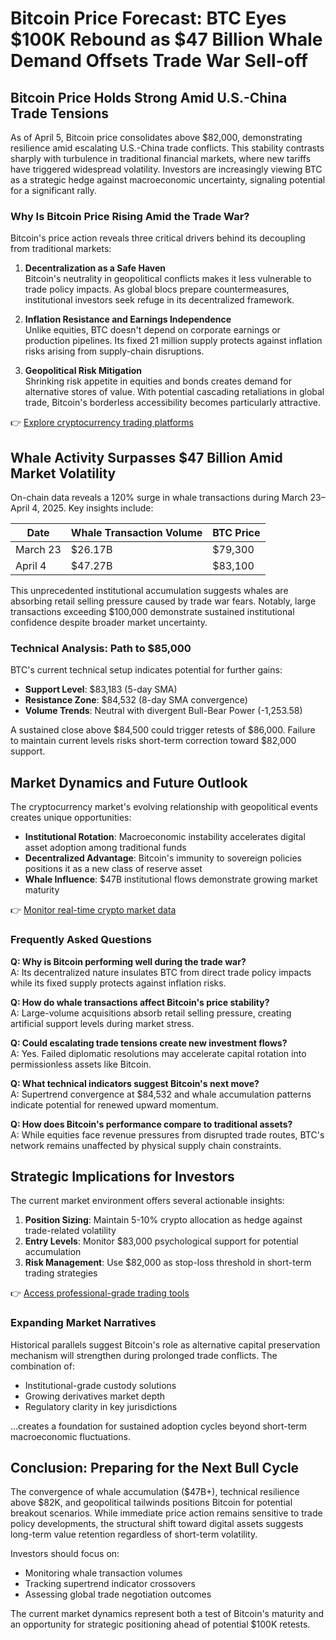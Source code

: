 # Bitcoin Price Forecast: BTC Eyes $100K Rebound as $47 Billion Whale Demand Offsets Trade War Sell-off

## Bitcoin Price Holds Strong Amid U.S.-China Trade Tensions

As of April 5, Bitcoin price consolidates above $82,000, demonstrating resilience amid escalating U.S.-China trade conflicts. This stability contrasts sharply with turbulence in traditional financial markets, where new tariffs have triggered widespread volatility. Investors are increasingly viewing BTC as a strategic hedge against macroeconomic uncertainty, signaling potential for a significant rally.

### Why Is Bitcoin Price Rising Amid the Trade War?

Bitcoin's price action reveals three critical drivers behind its decoupling from traditional markets:

1. **Decentralization as a Safe Haven**  
   Bitcoin's neutrality in geopolitical conflicts makes it less vulnerable to trade policy impacts. As global blocs prepare countermeasures, institutional investors seek refuge in its decentralized framework.

2. **Inflation Resistance and Earnings Independence**  
   Unlike equities, BTC doesn't depend on corporate earnings or production pipelines. Its fixed 21 million supply protects against inflation risks arising from supply-chain disruptions.

3. **Geopolitical Risk Mitigation**  
   Shrinking risk appetite in equities and bonds creates demand for alternative stores of value. With potential cascading retaliations in global trade, Bitcoin's borderless accessibility becomes particularly attractive.

👉 [Explore cryptocurrency trading platforms](https://bit.ly/okx-bonus)

## Whale Activity Surpasses $47 Billion Amid Market Volatility

On-chain data reveals a 120% surge in whale transactions during March 23–April 4, 2025. Key insights include:

| Date       | Whale Transaction Volume | BTC Price   |
|------------|--------------------------|-------------|
| March 23   | $26.17B                 | $79,300     |
| April 4    | $47.27B                 | $83,100     |

This unprecedented institutional accumulation suggests whales are absorbing retail selling pressure caused by trade war fears. Notably, large transactions exceeding $100,000 demonstrate sustained institutional confidence despite broader market uncertainty.

### Technical Analysis: Path to $85,000

BTC's current technical setup indicates potential for further gains:
- **Support Level**: $83,183 (5-day SMA)
- **Resistance Zone**: $84,532 (8-day SMA convergence)
- **Volume Trends**: Neutral with divergent Bull-Bear Power (-1,253.58)

A sustained close above $84,500 could trigger retests of $86,000. Failure to maintain current levels risks short-term correction toward $82,000 support.

## Market Dynamics and Future Outlook

The cryptocurrency market's evolving relationship with geopolitical events creates unique opportunities:

- **Institutional Rotation**: Macroeconomic instability accelerates digital asset adoption among traditional funds
- **Decentralized Advantage**: Bitcoin's immunity to sovereign policies positions it as a new class of reserve asset
- **Whale Influence**: $47B institutional flows demonstrate growing market maturity

👉 [Monitor real-time crypto market data](https://bit.ly/okx-bonus)

### Frequently Asked Questions

**Q: Why is Bitcoin performing well during the trade war?**  
A: Its decentralized nature insulates BTC from direct trade policy impacts while its fixed supply protects against inflation risks.

**Q: How do whale transactions affect Bitcoin's price stability?**  
A: Large-volume acquisitions absorb retail selling pressure, creating artificial support levels during market stress.

**Q: Could escalating trade tensions create new investment flows?**  
A: Yes. Failed diplomatic resolutions may accelerate capital rotation into permissionless assets like Bitcoin.

**Q: What technical indicators suggest Bitcoin's next move?**  
A: Supertrend convergence at $84,532 and whale accumulation patterns indicate potential for renewed upward momentum.

**Q: How does Bitcoin's performance compare to traditional assets?**  
A: While equities face revenue pressures from disrupted trade routes, BTC's network remains unaffected by physical supply chain constraints.

## Strategic Implications for Investors

The current market environment offers several actionable insights:

1. **Position Sizing**: Maintain 5-10% crypto allocation as hedge against trade-related volatility
2. **Entry Levels**: Monitor $83,000 psychological support for potential accumulation
3. **Risk Management**: Use $82,000 as stop-loss threshold in short-term trading strategies

👉 [Access professional-grade trading tools](https://bit.ly/okx-bonus)

### Expanding Market Narratives

Historical parallels suggest Bitcoin's role as alternative capital preservation mechanism will strengthen during prolonged trade conflicts. The combination of:
- Institutional-grade custody solutions
- Growing derivatives market depth
- Regulatory clarity in key jurisdictions

...creates a foundation for sustained adoption cycles beyond short-term macroeconomic fluctuations.

## Conclusion: Preparing for the Next Bull Cycle

The convergence of whale accumulation ($47B+), technical resilience above $82K, and geopolitical tailwinds positions Bitcoin for potential breakout scenarios. While immediate price action remains sensitive to trade policy developments, the structural shift toward digital assets suggests long-term value retention regardless of short-term volatility.

Investors should focus on:
- Monitoring whale transaction volumes
- Tracking supertrend indicator crossovers
- Assessing global trade negotiation outcomes

The current market dynamics represent both a test of Bitcoin's maturity and an opportunity for strategic positioning ahead of potential $100K retests.